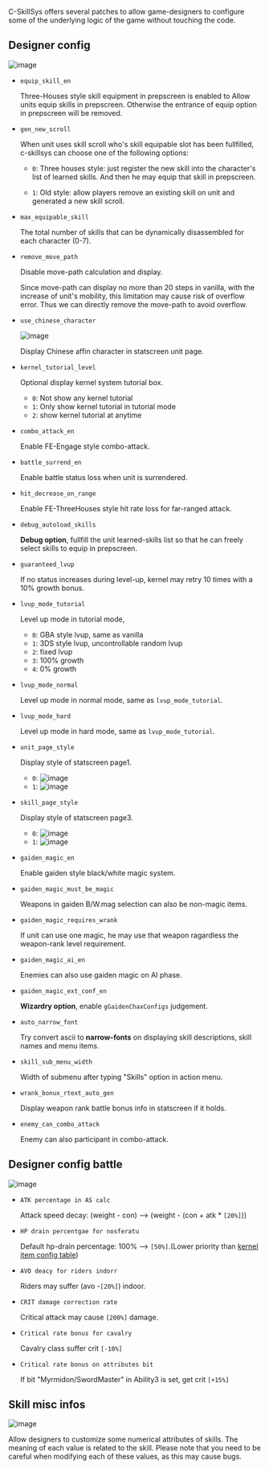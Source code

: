 C-SkillSys offers several patches to allow game-designers to configure some of the underlying logic of the game without touching the code.

## Designer config

![image](./gfx/SystemConfig1.png)

- `equip_skill_en`

	Three-Houses style skill equipment in prepscreen is enabled to Allow units equip skills in prepscreen. Otherwise the entrance of equip option in prepscreen will be removed.

- `gen_new_scroll`

	When unit uses skill scroll who's skill equipable slot has been fullfilled, c-skillsys can choose one of the following options:

	- `0`: Three houses style: just register the new skill into the character's list of learned skills. And then he may equip that skill in prepscreen.

	- `1`: Old style: allow players remove an existing skill on unit and generated a new skill scroll.

- `max_equipable_skill`

	The total number of skills that can be dynamically disassembled for each character (0-7).

- `remove_move_path`

	Disable move-path calculation and display.

	Since move-path can display no more than 20 steps in vanilla, with the increase of unit's mobility, this limitation may cause risk of overflow error. Thus we can directly remove the move-path to avoid overflow.

- `use_chinese_character`

	![image](./gfx/SystemConfig1_ChChar.png)

	Display Chinese affin character in statscreen unit page.

- `kernel_tutorial_level`

	Optional display kernel system tutorial box.

	- `0`: Not show any kernel tutorial
	- `1`: Only show kernel tutorial in tutorial mode
	- `2`: show kernel tutorial at anytime

- `combo_attack_en`

	Enable FE-Engage style combo-attack.

- `battle_surrend_en`

	Enable battle status loss when unit is surrendered.

- `hit_decrease_on_range`

	Enable FE-ThreeHouses style hit rate loss for far-ranged attack.

- `debug_autoload_skills`

	**Debug option**, fullfill the unit learned-skills list so that he can freely select skills to equip in prepscreen.

- `guaranteed_lvup`

	If no status increases during level-up, kernel may retry 10 times with a 10% growth bonus.

- `lvup_mode_tutorial`

	Level up mode in tutorial mode,

	- `0`: GBA style lvup, same as vanilla
	- `1`: 3DS style lvup, uncontrollable random lvup
	- `2`: fixed lvup
	- `3`: 100% growth
	- `4`: 0% growth

- `lvup_mode_normal`

	Level up mode in normal mode, same as `lvup_mode_tutorial`.

- `lvup_mode_hard`

	Level up mode in hard mode, same as `lvup_mode_tutorial`.

- `unit_page_style`

	Display style of statscreen page1.

	- `0`: ![image](./gfx/SystemConfig1_UnitPage1.png)
	- `1`: ![image](./gfx/SystemConfig1_UnitPage2.png)

- `skill_page_style`

	Display style of statscreen page3.

	- `0`: ![image](./gfx/SystemConfig1_SkillPage1.png)
	- `1`: ![image](./gfx/SystemConfig1_SkillPage2.png)

- `gaiden_magic_en`

	Enable gaiden style black/white magic system.

- `gaiden_magic_must_be_magic`

	Weapons in gaiden B/W.mag selection can also be non-magic items.

- `gaiden_magic_requires_wrank`

	If unit can use one magic, he may use that weapon ragardless the weapon-rank level requirement.

- `gaiden_magic_ai_en`

	Enemies can also use gaiden magic on AI phase.

- `gaiden_magic_ext_conf_en`

	**Wizardry option**, enable `gGaidenChaxConfigs` judgement.

- `auto_narrow_font`

	Try convert ascii to **narrow-fonts** on displaying skill descriptions, skill names and menu items.

- `skill_sub_menu_width`

	Width of submenu after typing "Skills" option in action menu.

- `wrank_bonux_rtext_auto_gen`

	Display weapon rank battle bonus info in statscreen if it holds.

- `enemy_can_combo_attack`

	Enemy can also participant in combo-attack.

## Designer config battle

![image](./gfx/SystemConfig2.png)

- `ATK percentage in AS calc`

	Attack speed decay: (weight - con) --> (weight - (con + atk * `[20%]`))

- `HP drain percentgae for nosferatu`

	Default hp-drain percentage: 100% --> `[50%]`.(Lower priority than [kernel item config table](../Data/BattleSys/WeaponHpDrain.c))

- `AVO deacy for riders indorr`

	Riders may suffer (avo -`[20%]`) indoor.

- `CRIT damage correction rate`

	Critical attack may cause `[200%]` damage.

- `Critical rate bonus for cavalry`

	Cavalry class suffer crit `[-10%]`

- `Critical rate bonus on attributes bit`

	If bit "Myrmidon/SwordMaster" in Ability3 is set, get crit `[+15%]`

## Skill misc infos

![image](./gfx/SystemConfig3.png)

Allow designers to customize some numerical attributes of skills. The meaning of each value is related to the skill. Please note that you need to be careful when modifying each of these values, as this may cause bugs.
